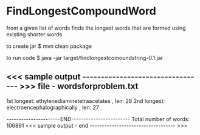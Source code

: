 # FindLongestCompoundWord
from a given list of words finds the longest words that are formed using existing shorter words


to create jar
$ mvn clean package

to run code 
$ java -jar target/findlongestcomoundstring-0.1.jar 

<<< sample output --------------------------------- >>>
file - wordsforproblem.txt
----------------------------------------------
1st longest: ethylenediaminetetraacetates , len: 28
2nd longest: electroencephalographically , len: 27

----------------------END------------------------
Total number of words: 106891
<<< sample output - end ----------------------------------- >>>
